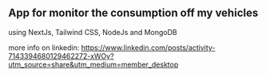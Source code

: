 ## App for monitor the consumption off my vehicles

using NextJs, Tailwind CSS, NodeJs and MongoDB

more info on linkedin: https://www.linkedin.com/posts/activity-7143394680129462272-xWOy?utm_source=share&utm_medium=member_desktop
